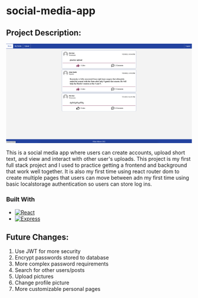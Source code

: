 # social-media-app

<!-- PROJECT DESCRIPTION -->
## Project Description:
![App Images](SocialMediaAppImage.png)

 
This is a social media app where users can create accounts, upload short text, and view and interact with other user's uploads. This project is my first full stack project and I used to practice getting a frontend and background that work well together. It is also my first time using react router dom to create multiple pages that users can move between adn my first time using basic localstorage authentication so users can store log ins.

### Built With
* [![React][React.js]][React-url]
* [![Express][Express.js]][Express-url]

## Future Changes:

1. Use JWT for more security
2. Encrypt passwords stored to database
3. More complex password requirements
4. Search for other users/posts
5. Upload pictures
6. Change profile picture
7. More customizable personal pages

<!-- MARKDOWN LINKS & IMAGES -->
[React.js]: https://img.shields.io/badge/React-20232A?style=for-the-badge&logo=react&logoColor=61DAFB
[React-url]: https://reactjs.org/
[Express.js]: https://img.shields.io/badge/Express-white?style=for-the-badge&logo=data%253Aimage%252Fpng%253Bbase64%252CiVBORw0KGgoAAAANSUhEUgAAACAAAAAUCAMAAADbT899AAACEFBMVEUAAAAzMzM0NDQkJCQzMzMzMzMyMjI2NjY0NDQzMzNgnVRUlU8xMTExMTErKysyMjI3NzdVVVUzMzMzMzMzMzMzMzNYpEVnrlFallJQj1AzMzMzMzMyMjIzMzMzMzM0NDQAAAA0NDQ0NDRao0pknVhEiEQvLy8zMzMzMzMzMzM0NDQzMzMzMzNXlk4%252Fhj8zMzMzMzMzMzMzMzMzMzNBTT8yMjIzMzMzMzM0NDQ0NDQzMzNXoEpDhj9AQEA0NDQ8RTpon2NKY0g0NDQ2NjZXpUVMj0gzMzM1NTUzMzNQbE0zMzMzMzMzMzMzMzNLmkFDiD9Ii0M0NDQzMzMzMzMzMzMzMzMzMzMzMzMtLS03NzczMzNImEBDjT5bnFFKlEoA%252FwAzMzMzMzMzMzMyMjIzMzMzMzMyMjJAgEBRmUphplBon2NooGNnnmExMTEzMzMrKysyMjIzMzNmn2Bpn2RpnmFVqlVnn2JpnmNmmWZnn2BpoGOAgIBqoGJnoWJnnmRqoWJqnmdqn2Von2Ron2Jon2NooGJonmRmomFnnmRpn2NmnWJnn2Nnn2Bnn2Nnn2RnnmNpoGNpnWJooGNnoGNxqlVnnmNpnmNpoWRooGNqnGMzMzN2r2NmnVpqvkdzuVZspF5jm1lnt0ltpV9dl1RUk05WoEddmFRIi0VBij9mrFBdmVRFikI%252Bhj1JkkNlolf%252F%252F%252F84ZhkNAAAAmnRSTlMAm3YHq5GdE2MKgjoaOQZWDgNp7eFVQ%252Bm%252BEPP4R9jmXQHLqID6HhvZvb5P0d2cOUGkdPHbasXy%252Fkps3Js5CK1y%252FnG3Jp85d0TESf3rKPSa%252FS4neK76jQ%252BLERx8XPLdJgGm10Zc5e9XBKNZXZYqPmoMZhQtlz8GcoEPJYsERjlZQVQ1hYeaVmk3T1U8r0WIinRLJ45%252BCXl8LpMk%252BCqs3AAAATdJREFUeNqUygNixUAAhOFJatu2bdu2jUPN1vYZuyie8SfrDx6z7BD4LJRh%252FkB4MCAiMgq66BizxsYZEJ%252BQCCApOYWpaQDSM8RFZpa8trOZo0BuHvMLClFEVTFKLq%252FE9U1pWXkFZRJYeq0EWVVdw1rU3V6Ju%252FuH%252BgaysalZghbWtLaxHR3sRBe70fMowdNzrwR96NdgYHBoeOQPjL68iru39zEJxidSNZicgmx6ZhYNcy2Y%252F%252FiUYGFxKZuqZayQq2vrwMamVFvbwM7u193e%252FgHKDzt4dAwUnpzy7BwOfS89IzM%252BKzs7hyE3jw8skF9QiBaARcUlDKVl5RWVuEK4qrqmtqquvqERl4ImhuaW1rb2DgY8Cjq7untwK6gq7a3p6%252B%252BZgFPBxEmTGaZMnVaKJyFML54xE1UEACNuaoDM4B3WAAAAAElFTkSuQmCC&logoColor=000000
[Express-url]: https://expressjs.com/
